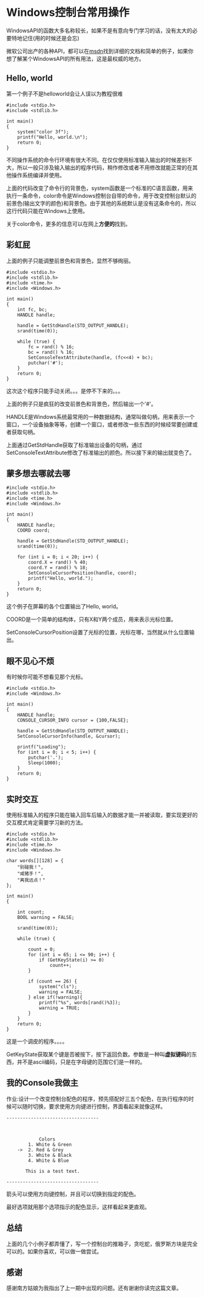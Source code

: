 # Windows控制台常用操作

WindowsAPI的函数大多名称较长，如果不是有意向专门学习的话，没有太大的必要特地记住(用的时候还是会忘)

微软公司出产的各种API，都可以在[msdn](https://msdn.microsoft.com/zh-cn/)找到详细的文档和简单的例子，如果你想了解某个WindowsAPI的所有用法，这是最权威的地方。

## Hello, world

第一个例子不是helloworld会让人误以为教程很难

```
#include <stdio.h>
#include <stdlib.h>

int main()
{
	system("color 3f");
	printf("Hello, world.\n");
	return 0;
}
```
不同操作系统的命令行环境有很大不同。在仅仅使用标准输入输出的时候差别不大，所以一般只涉及输入输出的程序代码，稍作修改或者不用修改就能正常的在其他操作系统编译并使用。

上面的代码改变了命令行的背景色，system函数是一个标准的C语言函数，用来执行一条命令，color命令是Windows控制台自带的命令，用于改变控制台默认的前景色(输出文字的颜色)和背景色。由于其他的系统默认是没有这条命令的，所以这行代码只能在Windows上使用。

关于color命令，更多的信息可以在网上**方便的**找到。

## 彩虹屁

上面的例子只能调整前景色和背景色，显然不够绚丽。
```
#include <stdio.h>
#include <stdlib.h>
#include <time.h>
#include <Windows.h>

int main()
{
	int fc, bc;
	HANDLE handle;

	handle = GetStdHandle(STD_OUTPUT_HANDLE);
	srand(time(0));

	while (true) {
		fc = rand() % 16;
		bc = rand() % 16;
		SetConsoleTextAttribute(handle, (fc<<4) + bc);
		putchar('#');
	}
	return 0;
}

```
这次这个程序只能手动关闭。。。是停不下来的。。。

上面的例子只是疯狂的改变前景色和背景色，然后输出一个'#'。

HANDLE是Windows系统最常用的一种数据结构，通常叫做句柄，用来表示一个窗口，一个设备抽象等等，创建一个窗口，或者修改一些东西的时候经常要创建或者获取句柄。

上面通过GetStdHandle获取了标准输出设备的句柄，通过SetConsoleTextAttribute修改了标准输出的颜色。所以接下来的输出就变色了。

## 蒙多想去哪就去哪

```
#include <stdio.h>
#include <stdlib.h>
#include <time.h>
#include <Windows.h>

int main()
{
	HANDLE handle;
	COORD coord;

	handle = GetStdHandle(STD_OUTPUT_HANDLE);
	srand(time(0));

	for (int i = 0; i < 20; i++) {
		coord.X = rand() % 40;
		coord.Y = rand() % 18;
		SetConsoleCursorPosition(handle, coord);
		printf("Hello, world.");
	}
	return 0;
}

```

这个例子在屏幕的各个位置输出了Hello, world。

COORD是一个简单的结构体，只有X和Y两个成员，用来表示光标位置。

SetConsoleCursorPosition设置了光标的位置，光标在哪，当然就从什么位置输出。

## 眼不见心不烦
有时候你可能不想看见那个光标。

```
#include <stdio.h>
#include <Windows.h>

int main()
{
	HANDLE handle;
	CONSOLE_CURSOR_INFO cursor = {100,FALSE};

	handle = GetStdHandle(STD_OUTPUT_HANDLE);
	SetConsoleCursorInfo(handle, &cursor);

	printf("Loading");
	for (int i = 0; i < 5; i++) {
		putchar('.');
		Sleep(1000);
	}
	return 0;
}
```

## 实时交互
使用标准输入的程序只能在输入回车后输入的数据才能一并被读取，要实现更好的交互模式肯定需要学习新的方法。

```
#include <stdio.h>
#include <stdlib.h>
#include <time.h>
#include <Windows.h>

char words[][128] = {
	"别碰我！",
	"咸猪手！",
	"离我远点！"
};

int main()
{

	int count;
	BOOL warning = FALSE;

	srand(time(0));
	
	while (true) {
		
		count = 0;
		for (int i = 65; i <= 90; i++) {
			if (GetKeyState(i) >= 0)
				count++;
		}

		if (count == 26) {
			system("cls");
			warning = FALSE;
		} else if(!warning){
			printf("%s", words[rand()%3]);
			warning = TRUE;
		}
	}
	return 0;
}
```

这是一个调皮的程序。。。。

GetKeyState获取某个键是否被按下，按下返回负数。参数是一种叫**虚拟键码**的东西，并不是ascii编码，只是在字母键的范围它们是一样的。

## 我的Console我做主

作业:设计一个改变控制台配色的程序，预先搭配好三五个配色，在执行程序的时候可以随时切换，要求使用方向键进行控制，界面看起来就像这样。
```
----------------------------------



            Colors
        1. White & Green
    ->  2. Red & Grey
        3. White & Black
        4. White & Blue

       This is a test text.

----------------------------------
```

箭头可以使用方向键控制，并且可以切换到指定的配色。

最好选项就用那个选项指示的配色显示，这样看起来更直观。

## 总结

上面的几个小例子都弄懂了，写一个控制台的推箱子，贪吃蛇，俄罗斯方块是完全可以的。如果你喜欢，可以做一做尝试。

## 感谢

感谢南方姑娘为我指出了上一期中出现的问题。还有谢谢你读完这篇文章。
